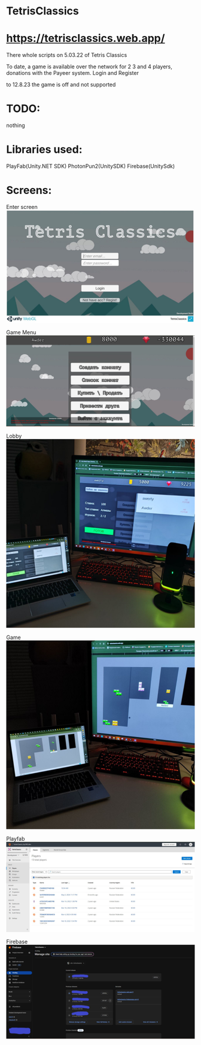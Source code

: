 # TetrisClassics
# https://tetrisclassics.web.app/
There whole scripts on 5.03.22 of Tetris Classics

To date, a game is available over the network for 2 3 and 4 players, donations with the Payeer system. Login and Register

to 12.8.23 the game is off and not supported

# TODO: 
nothing

# Libraries used: 
PlayFab(Unity.NET SDK)
PhotonPun2(UnitySDK)
Firebase(UnitySdk) 

# Screens:

Enter screen
![Enter screen](https://github.com/LeGGro/TetrisClassics/blob/main/showup/tetrisshowup1.JPG)

Game Menu
![Game Menu](https://github.com/LeGGro/TetrisClassics/blob/main/showup/tetrisshowup4.JPG)

Lobby
![Lobby](https://github.com/LeGGro/TetrisClassics/blob/main/showup/5307615487003321747.jpg)

Game
![Game](https://github.com/LeGGro/TetrisClassics/blob/main/showup/5307615487003321746.jpg)

Playfab
![Playfab](https://github.com/LeGGro/TetrisClassics/blob/main/showup/tetrisshowup2.JPG)

Firebase
![firebase](https://github.com/LeGGro/TetrisClassics/blob/main/showup/tetrisshowup3.PNG)

